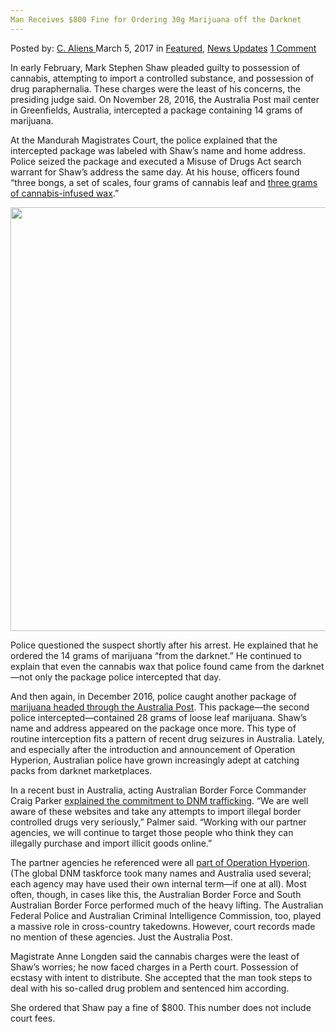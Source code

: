 ```yaml
---
Man Receives $800 Fine for Ordering 30g Marijuana off the Darknet
---
```

<article class="post-listing post-18444 post type-post status-publish format-standard has-post-thumbnail hentry 
category-news-updates">
<div class="post-inner">
<span>Posted by: <a href="https://www.deepdotweb.com/author/caliens/" title="">C. Aliens </a></span>
<span>March 5, 2017</span>
<span>in <a href="https://www.deepdotweb.com/category/deepdot-news/" rel="category tag">Featured</a>, <a href="https://www.deepdotweb.com/category/news-updates/" rel="category tag">News Updates</a></span>
<span><a href="https://www.deepdotweb.com/2017/03/05/man-receives-800-fine-for-ordering-30g-marijuana/#comments">1 Comment</a></span>


<p>In early February, Mark Stephen Shaw pleaded guilty to possession of cannabis, attempting to import a controlled substance, and possession of drug paraphernalia. These charges were the least of his concerns, the presiding judge said. On November 28, 2016, the Australia Post mail center in Greenfields, Australia, intercepted a package containing 14 grams of marijuana.</p>
<p>At the Mandurah Magistrates Court, the police explained that the intercepted package was labeled with Shaw’s name and home address. Police seized the package and executed a Misuse of Drugs Act search warrant for Shaw&#8217;s address the same day. At his house, officers found “three bongs, a set of scales, four grams of cannabis leaf and <a href="http://www.mandurahmail.com.au/story/4468703/greenfields-man-cops-fine-for-dark-net-drugs-purchases/">three grams of cannabis-infused wax</a>.”</p>
<p><img class="wp-image-18449 aligncenter" src="https://www.deepdotweb.com/wp-content/uploads/2017/02/word-image-39.jpeg" width="905" height="678" srcset="https://www.deepdotweb.com/wp-content/uploads/2017/02/word-image-39.jpeg 1280w, https://www.deepdotweb.com/wp-content/uploads/2017/02/word-image-39-300x225.jpeg 300w, https://www.deepdotweb.com/wp-content/uploads/2017/02/word-image-39-1024x767.jpeg 1024w" sizes="(max-width: 905px) 100vw, 905px" /></p>
<p>Police questioned the suspect shortly after his arrest. He explained that he ordered the 14 grams of marijuana “from the darknet.” He continued to explain that even the cannabis wax that police found came from the darknet—not only the package police intercepted that day.</p>
<p>And then again, in December 2016, police caught another package of <a href="https://www.deepdotweb.com/2017/02/17/australian-border-force-busts-darknet-drug-buyer-importation-distribution/">marijuana headed through the Australia Post</a>. This package—the second police intercepted—contained 28 grams of loose leaf marijuana. Shaw’s name and address appeared on the package once more. This type of routine interception fits a pattern of recent drug seizures in Australia. Lately, and especially after the introduction and announcement of Operation Hyperion, Australian police have grown increasingly adept at catching packs from darknet marketplaces.</p>
<p>In a recent bust in Australia, acting Australian Border Force Commander Craig Parker <a href="https://www.deepdotweb.com/2017/02/17/australian-border-force-busts-darknet-drug-buyer-importation-distribution/">explained the commitment to DNM trafficking</a>. “We are well aware of these websites and take any attempts to import illegal border controlled drugs very seriously,” Palmer said. “Working with our partner agencies, we will continue to target those people who think they can illegally purchase and import illicit goods online.”</p>
<p>The partner agencies he referenced were all <a href="https://www.deepdotweb.com/2016/11/11/australia-arrests-four-global-darknet-investigation/">part of Operation Hyperion</a>. (The global DNM taskforce took many names and Australia used several; each agency may have used their own internal term—if one at all). Most often, though, in cases like this, the Australian Border Force and South Australian Border Force performed much of the heavy lifting. The Australian Federal Police and Australian Criminal Intelligence Commission, too, played a massive role in cross-country takedowns. However, court records made no mention of these agencies. Just the Australia Post.</p>
<p>Magistrate Anne Longden said the cannabis charges were the least of Shaw’s worries; he now faced charges in a Perth court. Possession of ecstasy with intent to distribute. She accepted that the man took steps to deal with his so-called drug problem and sentenced him according.</p>
<p>She ordered that Shaw pay a fine of $800. This number does not include court fees.</p>
</div>
<span style="display:none" class="updated">2017-03-05</span>
<div style="display:none" class="vcard author" itemprop="author" itemscope itemtype="http://schema.org/Person"><strong class="fn" itemprop="name"><a href="https://www.deepdotweb.com/author/caliens/" title="Posts by C. Aliens" rel="author">C. Aliens</a></strong></div>
</div>
</article>

